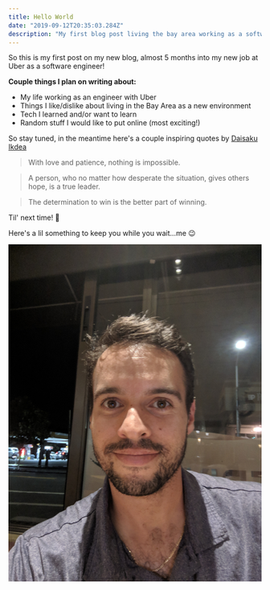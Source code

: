 ```yaml
---
title: Hello World
date: "2019-09-12T20:35:03.284Z"
description: "My first blog post living the bay area working as a software engineer!"
---
```


So this is my first post on my new blog, almost 5 months into my new job at Uber as a software engineer!

**Couple things I plan on writing about:**

- My life working as an engineer with Uber
- Things I like/dislike about living in the Bay Area as a new environment
- Tech I learned and/or want to learn
- Random stuff I would like to put online (most exciting!)

So stay tuned, in the meantime here's a couple inspiring quotes by [Daisaku Ikdea](https://www.daisakuikeda.org)

> With love and patience, nothing is impossible.

> A person, who no matter how desperate the situation, gives others hope, is a true leader.

> The determination to win is the better part of winning.

Til' next time! 👋

Here's a lil something to keep you while you wait...me 😉

![me](./profile-pic1.jpg)
